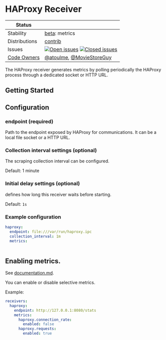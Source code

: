 # HAProxy Receiver

<!-- status autogenerated section -->
| Status        |           |
| ------------- |-----------|
| Stability     | [beta]: metrics   |
| Distributions | [contrib] |
| Issues        | [![Open issues](https://img.shields.io/github/issues-search/open-telemetry/opentelemetry-collector-contrib?query=is%3Aissue%20is%3Aopen%20label%3Areceiver%2Fhaproxy%20&label=open&color=orange&logo=opentelemetry)](https://github.com/GlancingMind/opentelemetry-collector-contrib/issues?q=is%3Aopen+is%3Aissue+label%3Areceiver%2Fhaproxy) [![Closed issues](https://img.shields.io/github/issues-search/open-telemetry/opentelemetry-collector-contrib?query=is%3Aissue%20is%3Aclosed%20label%3Areceiver%2Fhaproxy%20&label=closed&color=blue&logo=opentelemetry)](https://github.com/GlancingMind/opentelemetry-collector-contrib/issues?q=is%3Aclosed+is%3Aissue+label%3Areceiver%2Fhaproxy) |
| [Code Owners](https://github.com/GlancingMind/opentelemetry-collector-contrib/blob/main/CONTRIBUTING.md#becoming-a-code-owner)    | [@atoulme](https://www.github.com/atoulme), [@MovieStoreGuy](https://www.github.com/MovieStoreGuy) |

[beta]: https://github.com/GlancingMind/opentelemetry-collector#beta
[contrib]: https://github.com/GlancingMind/opentelemetry-collector-releases/tree/main/distributions/otelcol-contrib
<!-- end autogenerated section -->

The HAProxy receiver generates metrics by polling periodically the HAProxy process through a dedicated socket or HTTP URL.

## Getting Started

## Configuration

### endpoint (required)
Path to the endpoint exposed by HAProxy for communications. It can be a local file socket or a HTTP URL.

### Collection interval settings (optional)
The scraping collection interval can be configured.

Default: 1 minute

### Initial delay settings (optional)
defines how long this receiver waits before starting.

Default: `1s` 

### Example configuration

```yaml
haproxy:
  endpoint: file:///var/run/haproxy.ipc
  collection_interval: 1m
  metrics:
    
```

## Enabling metrics.

See [documentation.md](./documentation.md).

You can enable or disable selective metrics.

Example:

```yaml
receivers:
  haproxy:
    endpoint: http://127.0.0.1:8080/stats
    metrics:
      haproxy.connection_rate:
        enabled: false
      haproxy.requests:
        enabled: true
```

